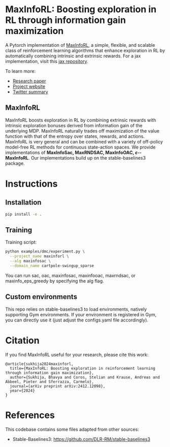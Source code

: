 # MaxInfoRL: Boosting exploration in RL through information gain maximization

A Pytorch implementation of [MaxInfoRL][paper], a simple, flexible, and scalable class of reinforcement learning algorithms that enhance exploration in RL by automatically combining intrinsic and extrinsic rewards. For a jax implementation, visit this [jax repository][jaxrepo].

To learn more:

- [Research paper][paper]
- [Project website][website]
- [Twitter summary][tweet]

## MaxInfoRL

MaxInfoRL boosts exploration in RL by combining extrinsic rewards with intrinsic 
exploration bonuses derived from information gain of the underlying MDP.
MaxInfoRL naturally trades off maximization of the value function with that of the entropy over states, rewards,
and actions. MaxInfoRL is very general and can be combined with a variety
of off-policy model-free RL methods for continuous state-action spaces. We provide implementations of 
**MaxInfoSac, MaxRNDSAC, MaxInfoOAC, $\epsilon$--MaxInfoRL**. 
Our implementations build up on the stable-baselines3 package.

# Instructions

## Installation

```sh
pip install -e .
```

## Training

Training script:

```sh
python examples/dmc/experiment.py \
  --project_name maxinforl \
  --alg maxinfosac \
  --domain_name cartpole-swingup_sparse
```

You can run sac, oac, maxinfosac, maxinfooac, maxrndsac, or maxinfo_eps_greedy by specifying the alg flag.

[paper]: https://arxiv.org/abs/2412.12098
[website]: https://sukhijab.github.io/projects/maxinforl/
[tweet]: https://sukhijab.github.io/
[jaxrepo]: https://github.com/sukhijab/maxinforl_jax

## Custom environments

This repo relies on stable-baselines3 to load environments, natively supporting Gym environments. If your environment is registered in Gym, you can directly use it (just adjust the configs.yaml file accordingly). 

# Citation
If you find MaxInfoRL useful for your research, please cite this work:
```
@article{sukhija2024maxinforl,
  title={MaxInfoRL: Boosting exploration in reinforcement learning through information gain maximization},
  author={Sukhija, Bhavya and Coros, Stelian and Krause, Andreas and Abbeel, Pieter and Sferrazza, Carmelo},
  journal={arXiv preprint arXiv:2412.12098},
  year={2024}
}
```

# References
This codebase contains some files adapted from other sources:
* Stable-Baselines3: https://github.com/DLR-RM/stable-baselines3